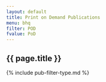 ```yaml
---
layout: default
title: Print on Demand Publications
menu: bhq
filter: POD
fvalue: PoD
---
```


## {{ page.title }}

{% include pub-filter-type.md %} 